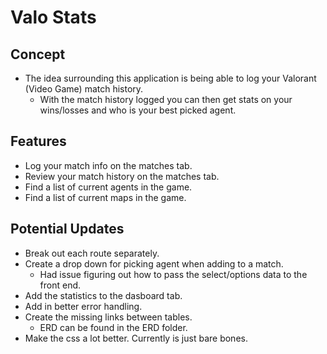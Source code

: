 # Valo Stats

## Concept
- The idea surrounding this application is being able to log your Valorant (Video Game) match history.
	- With the match history logged you can then get stats on your wins/losses and who is your best picked agent.


## Features
- Log your match info on the matches tab.
- Review your match history on the matches tab.
- Find a list of current agents in the game.
- Find a list of current maps in the game.

## Potential Updates
- Break out each route separately.
- Create a drop down for picking agent when adding to a match.
	- Had issue figuring out how to pass the select/options data to the front end.
- Add the statistics to the dasboard tab.
- Add in better error handling.
- Create the missing links between tables.
	- ERD can be found in the ERD folder.
- Make the css a lot better. Currently is just bare bones.